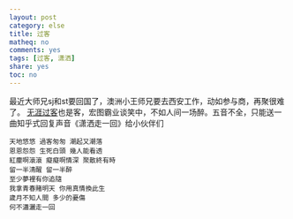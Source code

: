 ```yaml
---
layout: post
category: else
title: 过客
matheq: no
comments: yes
tags: [过客, 潇洒]
share: yes
toc: no
---
```


最近大师兄sj和st要回国了，澳洲小王师兄要去西安工作，动如参与商，再聚很难了。
[无涯过客](https://yanshuo.name/cn/2017/03/goodorbad/)也是客，宏图霸业谈笑中，不如人间一场醉。五音不全，只能送一曲知乎式回复声音《潇洒走一回》给小伙伴们

```
天地悠悠 過客匆匆 潮起又潮落
恩恩怨怨 生死白頭 幾人能看透
紅塵啊滾滾 癡癡啊情深 聚散終有時
留一半清醒 留一半醉
至少夢裡有你追隨
我拿青春賭明天 你用真情換此生
歲月不知人間 多少的憂傷
何不瀟灑走一回
```
